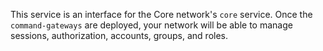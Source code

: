 This service is an interface for the Core network's `core` service. Once the `command-gateways` are deployed, your network will be able to manage sessions, authorization, accounts, groups, and roles.
